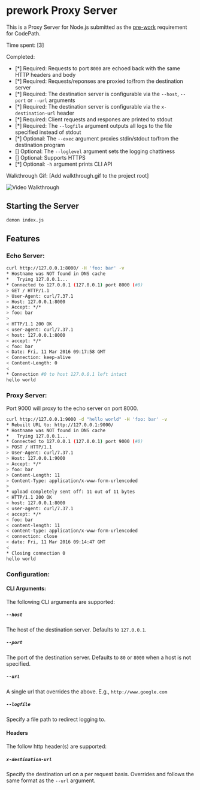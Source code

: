 # prework Proxy Server

This is a Proxy Server for Node.js submitted as the [pre-work](http://courses.codepath.com/snippets/intro_to_nodejs/prework) requirement for CodePath.

Time spent: [3]

Completed:

* [*] Required: Requests to port `8000` are echoed back with the same HTTP headers and body
* [*] Required: Requests/reponses are proxied to/from the destination server
* [*] Required: The destination server is configurable via the `--host`, `--port`  or `--url` arguments
* [*] Required: The destination server is configurable via the `x-destination-url` header
* [*] Required: Client requests and respones are printed to stdout
* [*] Required: The `--logfile` argument outputs all logs to the file specified instead of stdout
* [*] Optional: The `--exec` argument proxies stdin/stdout to/from the destination program
* [] Optional: The `--loglevel` argument sets the logging chattiness
* [] Optional: Supports HTTPS
* [*] Optional: `-h` argument prints CLI API

Walkthrough Gif:
[Add walkthrough.gif to the project root]

![Video Walkthrough](walkthrough.gif)


## Starting the Server

```bash
demon index.js
```

## Features

### Echo Server:

```bash
curl http://127.0.0.1:8000/ -H 'foo: bar' -v
* Hostname was NOT found in DNS cache
*   Trying 127.0.0.1...
* Connected to 127.0.0.1 (127.0.0.1) port 8000 (#0)
> GET / HTTP/1.1
> User-Agent: curl/7.37.1
> Host: 127.0.0.1:8000
> Accept: */*
> foo: bar
> 
< HTTP/1.1 200 OK
< user-agent: curl/7.37.1
< host: 127.0.0.1:8000
< accept: */*
< foo: bar
< Date: Fri, 11 Mar 2016 09:17:58 GMT
< Connection: keep-alive
< Content-Length: 0
< 
* Connection #0 to host 127.0.0.1 left intact
hello world
```

### Proxy Server:

Port 9000 will proxy to the echo server on port 8000.

```bash
curl http://127.0.0.1:9000 -d "hello world" -H 'foo: bar' -v
* Rebuilt URL to: http://127.0.0.1:9000/
* Hostname was NOT found in DNS cache
*   Trying 127.0.0.1...
* Connected to 127.0.0.1 (127.0.0.1) port 9000 (#0)
> POST / HTTP/1.1
> User-Agent: curl/7.37.1
> Host: 127.0.0.1:9000
> Accept: */*
> foo: bar
> Content-Length: 11
> Content-Type: application/x-www-form-urlencoded
> 
* upload completely sent off: 11 out of 11 bytes
< HTTP/1.1 200 OK
< host: 127.0.0.1:8000
< user-agent: curl/7.37.1
< accept: */*
< foo: bar
< content-length: 11
< content-type: application/x-www-form-urlencoded
< connection: close
< date: Fri, 11 Mar 2016 09:14:47 GMT
< 
* Closing connection 0
hello world
```

### Configuration:

#### CLI Arguments:

The following CLI arguments are supported:

##### `--host`

The host of the destination server. Defaults to `127.0.0.1`.

##### `--port`

The port of the destination server. Defaults to `80` or `8000` when a host is not specified.

##### `--url`

A single url that overrides the above. E.g., `http://www.google.com`

##### `--logfile`

Specify a file path to redirect logging to.

#### Headers

The follow http header(s) are supported:

##### `x-destination-url`

Specify the destination url on a per request basis. Overrides and follows the same format as the `--url` argument.
